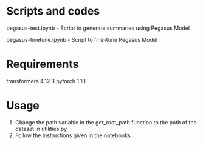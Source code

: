 # Scripts and codes

pegasus-test.ipynb - Script to generate summaries using Pegasus Model 

pegasus-finetune.ipynb - Script to fine-tune Pegasus Model 

# Requirements

transformers 4.12.3
pytorch  1.10

# Usage

1. Change the path variable in the get_root_path function to the path of the dataset in utilities.py
2. Follow the instructions given in the notebooks

